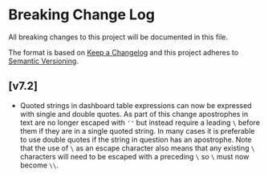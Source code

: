 # Breaking Change Log

All breaking changes to this project will be documented in this file.

The format is based on [Keep a Changelog](http://keepachangelog.com/)
and this project adheres to [Semantic Versioning](http://semver.org/).


## [v7.2]

* Quoted strings in dashboard table expressions can now be expressed with single and double quotes. As part of this change apostrophes in text are no longer escaped with `''` but instead require a leading `\` before them if they are in a single quoted string. In many cases it is preferable to use double quotes if the string in question has an apostrophe. Note that the use of `\` as an escape character also means that any existing `\` characters will need to be escaped with a preceding `\` so `\` must now become `\\`.  